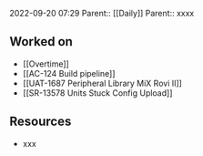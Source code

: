 2022-09-20 07:29
Parent:: [[Daily]] 
Parent:: xxxx

## Worked on

- [[Overtime]]
- [[AC-124 Build pipeline]]
- [[UAT-1687 Peripheral Library MiX Rovi II]]
- [[SR-13578 Units Stuck Config Upload]]

## Resources

- xxx
